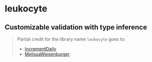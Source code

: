 # leukocyte
## Customizable validation with type inference

> Partial credit for the library name `leukocyte` goes to:
> - [IncrementDaily](https://github.com/IncrementDaily)
> - [MelissaWeisenburger](https://github.com/MelissaWeisenburger)